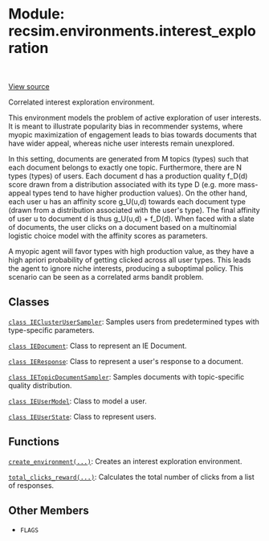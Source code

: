 <div itemscope itemtype="http://developers.google.com/ReferenceObject">
<meta itemprop="name" content="recsim.environments.interest_exploration" />
<meta itemprop="path" content="Stable" />
<meta itemprop="property" content="FLAGS"/>
</div>

# Module: recsim.environments.interest_exploration

<table class="tfo-notebook-buttons tfo-api" align="left">
</table>

<a target="_blank" href="https://github.com/google-research/recsim/tree/master/recsim/environments/interest_exploration.py">View
source</a>

Correlated interest exploration environment.

<!-- Placeholder for "Used in" -->

This environment models the problem of active exploration of user interests. It
is meant to illustrate popularity bias in recommender systems, where myopic
maximization of engagement leads to bias towards documents that have wider
appeal, whereas niche user interests remain unexplored.

In this setting, documents are generated from M topics (types) such that each
document belongs to exactly one topic. Furthermore, there are N types (types) of
users. Each document d has a production quality f_D(d) score drawn from a
distribution associated with its type D (e.g. more mass-appeal types tend to
have higher production values). On the other hand, each user u has an affinity
score g_U(u,d) towards each document type (drawn from a distribution associated
with the user's type). The final affinity of user u to document d is thus
g_U(u,d) + f_D(d). When faced with a slate of documents, the user clicks on a
document based on a multinomial logistic choice model with the affinity scores
as parameters.

A myopic agent will favor types with high production value, as they have a high
apriori probability of getting clicked across all user types. This leads the
agent to ignore niche interests, producing a suboptimal policy. This scenario
can be seen as a correlated arms bandit problem.

## Classes

[`class IEClusterUserSampler`](../../recsim/environments/interest_exploration/IEClusterUserSampler.md):
Samples users from predetermined types with type-specific parameters.

[`class IEDocument`](../../recsim/environments/interest_exploration/IEDocument.md):
Class to represent an IE Document.

[`class IEResponse`](../../recsim/environments/interest_exploration/IEResponse.md):
Class to represent a user's response to a document.

[`class IETopicDocumentSampler`](../../recsim/environments/interest_exploration/IETopicDocumentSampler.md):
Samples documents with topic-specific quality distribution.

[`class IEUserModel`](../../recsim/environments/interest_exploration/IEUserModel.md):
Class to model a user.

[`class IEUserState`](../../recsim/environments/interest_exploration/IEUserState.md):
Class to represent users.

## Functions

[`create_environment(...)`](../../recsim/environments/interest_exploration/create_environment.md):
Creates an interest exploration environment.

[`total_clicks_reward(...)`](../../recsim/environments/interest_exploration/total_clicks_reward.md):
Calculates the total number of clicks from a list of responses.

## Other Members

*   `FLAGS` <a id="FLAGS"></a>
